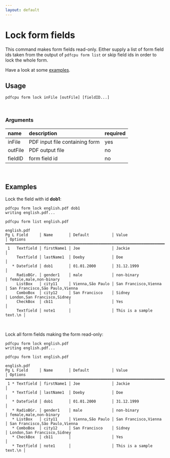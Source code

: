 ```yaml
---
layout: default
---
```


# Lock form fields

This command makes form fields read-only.
Either supply a list of form field ids taken from the output of `pdfcpu form list` or skip field ids in order to lock the whole form.

Have a look at some [examples](#examples).

## Usage

```
pdfcpu form lock inFile [outFile] [fieldID...]
```
<br>

### Arguments

| name         | description         | required
|:-------------|:--------------------|:--------
| inFile       | PDF input file containing form      | yes
| outFile      | PDF output file     | no
| fieldID      | form field id       | no

<br>

## Examples

Lock the field with id **dob1**:

```
pdfcpu form lock english.pdf dob1
writing english.pdf...

pdfcpu form list english.pdf

english.pdf
Pg L Field     │ Name       │ Default          │ Value                    │ Options
━━━━━━━━━━━━━━━━━━━━━━━━━━━━━━━━━━━━━━━━━━━━━━━━━━━━━━━━━━━━━━━━━━━━━━━━━━━━━━━━━━━━━━━━━━━━━━━━━━━━━━━
 1   Textfield │ firstName1 │ Joe              │ Jackie                   │
     Textfield │ lastName1  │ Doeby            │ Doe                      │
   * Datefield │ dob1       │ 01.01.2000       │ 31.12.1999               │
     RadioBGr. │ gender1    │ male             │ non-binary               │ female,male,non-binary
     ListBox   │ city11     │ Vienna,São Paulo │ San Francisco,Vienna     │ San Francisco,São Paulo,Vienna
     ComboBox  │ city12     │ San Francisco    │ Sidney                   │ London,San Francisco,Sidney
     CheckBox  │ cb11       │                  │ Yes                      │
     Textfield │ note1      │                  │ This is a sample text.\n │
```
<br>

Lock all form fields making the form read-only:

```
pdfcpu form lock english.pdf
writing english.pdf...

pdfcpu form list english.pdf

english.pdf
Pg L Field     │ Name       │ Default          │ Value                    │ Options
━━━━━━━━━━━━━━━━━━━━━━━━━━━━━━━━━━━━━━━━━━━━━━━━━━━━━━━━━━━━━━━━━━━━━━━━━━━━━━━━━━━━━━━━━━━━━━━━━━━━━━━
 1 * Textfield │ firstName1 │ Joe              │ Jackie                   │
   * Textfield │ lastName1  │ Doeby            │ Doe                      │
   * Datefield │ dob1       │ 01.01.2000       │ 31.12.1999               │
   * RadioBGr. │ gender1    │ male             │ non-binary               │ female,male,non-binary
   * ListBox   │ city11     │ Vienna,São Paulo │ San Francisco,Vienna     │ San Francisco,São Paulo,Vienna
   * ComboBox  │ city12     │ San Francisco    │ Sidney                   │ London,San Francisco,Sidney
   * CheckBox  │ cb11       │                  │ Yes                      │
   * Textfield │ note1      │                  │ This is a sample text.\n │
```